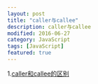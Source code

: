 ```yaml
---
layout: post
title: "caller与callee"
description: caller与callee
modified: 2016-06-27
category: JavaScript
tags: [JavaScript]
featured: true
---
```


1.[caller和callee的区别](http://blog.csdn.net/laijieyao/article/details/43404953)

